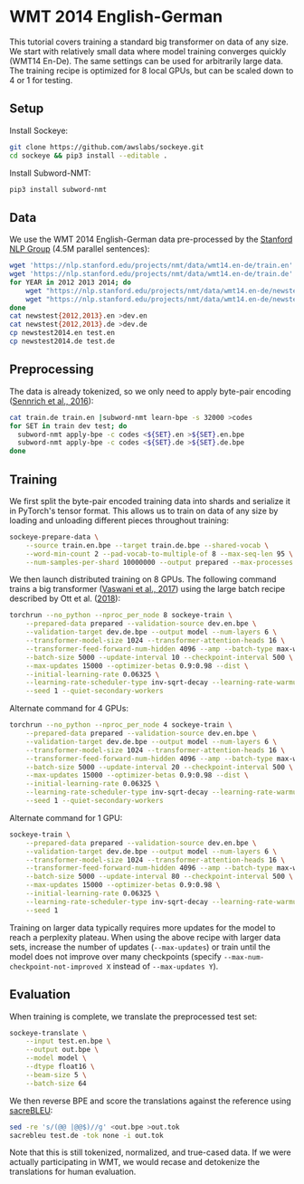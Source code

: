 # WMT 2014 English-German

This tutorial covers training a standard big transformer on data of any size.
We start with relatively small data where model training converges quickly (WMT14 En-De).
The same settings can be used for arbitrarily large data.
The training recipe is optimized for 8 local GPUs, but can be scaled down to 4 or 1 for testing.

## Setup

Install Sockeye:
```bash
git clone https://github.com/awslabs/sockeye.git
cd sockeye && pip3 install --editable .
```

Install Subword-NMT:
```bash
pip3 install subword-nmt
```

## Data

We use the WMT 2014 English-German data pre-processed by the [Stanford NLP Group](https://nlp.stanford.edu/projects/nmt/) (4.5M parallel sentences):

```bash
wget 'https://nlp.stanford.edu/projects/nmt/data/wmt14.en-de/train.en'
wget 'https://nlp.stanford.edu/projects/nmt/data/wmt14.en-de/train.de'
for YEAR in 2012 2013 2014; do
    wget "https://nlp.stanford.edu/projects/nmt/data/wmt14.en-de/newstest${YEAR}.en"
    wget "https://nlp.stanford.edu/projects/nmt/data/wmt14.en-de/newstest${YEAR}.de"
done
cat newstest{2012,2013}.en >dev.en
cat newstest{2012,2013}.de >dev.de
cp newstest2014.en test.en
cp newstest2014.de test.de
```

## Preprocessing

The data is already tokenized, so we only need to apply byte-pair encoding ([Sennrich et al., 2016](https://aclanthology.org/P16-1162/)):

```bash
cat train.de train.en |subword-nmt learn-bpe -s 32000 >codes
for SET in train dev test; do
  subword-nmt apply-bpe -c codes <${SET}.en >${SET}.en.bpe
  subword-nmt apply-bpe -c codes <${SET}.de >${SET}.de.bpe
done
```

## Training

We first split the byte-pair encoded training data into shards and serialize it in PyTorch's tensor format.
This allows us to train on data of any size by loading and unloading different pieces throughout training:

```bash
sockeye-prepare-data \
    --source train.en.bpe --target train.de.bpe --shared-vocab \
    --word-min-count 2 --pad-vocab-to-multiple-of 8 --max-seq-len 95 \
    --num-samples-per-shard 10000000 --output prepared --max-processes $(nproc)
```

We then launch distributed training on 8 GPUs.
The following command trains a big transformer ([Vaswani et al., 2017](https://arxiv.org/abs/1706.03762)) using the large batch recipe described by Ott et al. ([2018](https://arxiv.org/abs/1806.00187)):

```bash
torchrun --no_python --nproc_per_node 8 sockeye-train \
    --prepared-data prepared --validation-source dev.en.bpe \
    --validation-target dev.de.bpe --output model --num-layers 6 \
    --transformer-model-size 1024 --transformer-attention-heads 16 \
    --transformer-feed-forward-num-hidden 4096 --amp --batch-type max-word \
    --batch-size 5000 --update-interval 10 --checkpoint-interval 500 \
    --max-updates 15000 --optimizer-betas 0.9:0.98 --dist \
    --initial-learning-rate 0.06325 \
    --learning-rate-scheduler-type inv-sqrt-decay --learning-rate-warmup 4000 \
    --seed 1 --quiet-secondary-workers
```

Alternate command for 4 GPUs:

```bash
torchrun --no_python --nproc_per_node 4 sockeye-train \
    --prepared-data prepared --validation-source dev.en.bpe \
    --validation-target dev.de.bpe --output model --num-layers 6 \
    --transformer-model-size 1024 --transformer-attention-heads 16 \
    --transformer-feed-forward-num-hidden 4096 --amp --batch-type max-word \
    --batch-size 5000 --update-interval 20 --checkpoint-interval 500 \
    --max-updates 15000 --optimizer-betas 0.9:0.98 --dist \
    --initial-learning-rate 0.06325 \
    --learning-rate-scheduler-type inv-sqrt-decay --learning-rate-warmup 4000 \
    --seed 1 --quiet-secondary-workers
```

Alternate command for 1 GPU:

```bash
sockeye-train \
    --prepared-data prepared --validation-source dev.en.bpe \
    --validation-target dev.de.bpe --output model --num-layers 6 \
    --transformer-model-size 1024 --transformer-attention-heads 16 \
    --transformer-feed-forward-num-hidden 4096 --amp --batch-type max-word \
    --batch-size 5000 --update-interval 80 --checkpoint-interval 500 \
    --max-updates 15000 --optimizer-betas 0.9:0.98 \
    --initial-learning-rate 0.06325 \
    --learning-rate-scheduler-type inv-sqrt-decay --learning-rate-warmup 4000 \
    --seed 1
```

Training on larger data typically requires more updates for the model to reach a perplexity plateau.
When using the above recipe with larger data sets, increase the number of updates (`--max-updates`) or train until the model does not improve over many checkpoints (specify `--max-num-checkpoint-not-improved X` instead of `--max-updates Y`).

## Evaluation

When training is complete, we translate the preprocessed test set:

```bash
sockeye-translate \
    --input test.en.bpe \
    --output out.bpe \
    --model model \
    --dtype float16 \
    --beam-size 5 \
    --batch-size 64
```

We then reverse BPE and score the translations against the reference using [sacreBLEU](https://github.com/mjpost/sacreBLEU):

```bash
sed -re 's/(@@ |@@$)//g' <out.bpe >out.tok
sacrebleu test.de -tok none -i out.tok
```

Note that this is still tokenized, normalized, and true-cased data.
If we were actually participating in WMT, we would recase and detokenize the translations for human evaluation.
